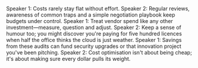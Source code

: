 Speaker 1: Costs rarely stay flat without effort.
Speaker 2: Regular reviews, awareness of common traps and a simple negotiation playbook keep budgets under control.
Speaker 1: Treat vendor spend like any other investment—measure, question and adjust.
Speaker 2: Keep a sense of humour too; you might discover you're paying for five hundred licences when half the office thinks the cloud is just weather.
Speaker 1: Savings from these audits can fund security upgrades or that innovation project you've been pitching.
Speaker 2: Cost optimisation isn't about being cheap; it's about making sure every dollar pulls its weight.
